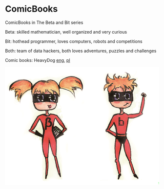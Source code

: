 # ComicBooks

ComicBooks in The Beta and Bit series

Beta: skilled mathematician, well organized and very curious

Bit: hothead programmer, loves computers, robots and competitions

Both: team of data hackers, both loves adventures, puzzles and challenges

Comic books: HeavyDog [eng](https://github.com/BetaAndBit/ComicBooks/blob/master/en/HeavyDog/HeavyDog.pdf), [pl](https://github.com/BetaAndBit/ComicBooks/blob/master/pl/JakZwazycPsa/JakZwazycPsa.pdf)

![The Beta and Bit](buzki.png)
